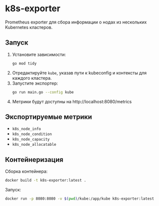 # k8s-exporter

Prometheus exporter для сбора информации о нодах из нескольких Kubernetes кластеров.

## Запуск

1. Установите зависимости:
   ```sh
   go mod tidy
   ```
2. Отредактируйте `kube`, указав пути к kubeconfig и контексты для каждого кластера.
3. Запустите экспортер:
   ```sh
   go run main.go --config kube
   ```
4. Метрики будут доступны на http://localhost:8080/metrics

## Экспортируемые метрики
- `k8s_node_info`
- `k8s_node_condition`
- `k8s_node_capacity`
- `k8s_node_allocatable`

## Контейнеризация

Сборка контейнера:
```sh
docker build -t k8s-exporter:latest .
```

Запуск:
```sh
docker run -p 8080:8080 -v $(pwd)/kube:/app/kube k8s-exporter:latest
```
